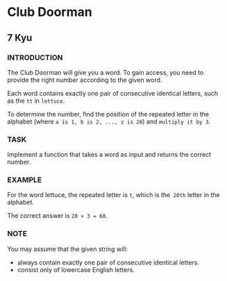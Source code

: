 # Club Doorman
## 7 Kyu

### INTRODUCTION

The Club Doorman will give you a word. To gain access, you need to provide the right number according to the given word.

Each word contains exactly one pair of consecutive identical letters, such as the `tt` in `lettuce`.

To determine the number, find the position of the repeated letter in the alphabet (where `a is 1, b is 2, ..., z is 26`) and `multiply it by 3`.

### TASK

Implement a function that takes a word as input and returns the correct number.

### EXAMPLE

For the word lettuce, the repeated letter is `t`, which is the` 20th` letter in the alphabet.

The correct answer is `20 × 3 = 60`.

### NOTE

You may assume that the given string will:
- always contain exactly one pair of consecutive identical letters.
- consist only of lowercase English letters.

